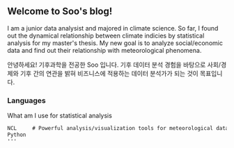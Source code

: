 ## Welcome to Soo's blog!

I am a junior data analysist and majored in climate science.
So far, I found out the dynamical relationship between climate indicies by statistical analysis for my master's thesis.
My new goal is to analyze social/economic data and find out their relationship with meteorological phenomena.

안녕하세요! 기후과학을 전공한 Soo 입니다.
기후 데이터 분석 경험을 바탕으로 사회/경제와 기후 간의 연관을 밝혀 비즈니스에 적용하는 데이터 분석가가 되는 것이 목표입니다.

### Languages

What am I use for statistical analysis

```markdown
NCL     # Powerful analysis/visualization tools for meteorological data. 
Python  
'''
